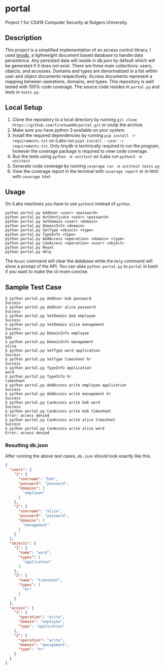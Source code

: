 # portal
Project 1 for CS419 Computer Security at Rutgers University.

## Description
This project is a simplified implementation of an access control library. I used [tinydb](https://tinydb.readthedocs.io/en/latest/), a lightweight document based database to handle data persistence. Any persisted data will reside in db.json by default which will be generated if it does not exist. There are three main collections: users, objects, and accesses. Domains and types are denormalized in a list within user and object documents respectively. Access documents represent a mapping between operations, domains, and types. This repository is well tested with 100% code coverage. The source code resides in `portal.py` and tests in `tests.py`.

## Local Setup
1. Clone the repository to a local directory by running `git clone https://github.com/fireteam99/portal.git` or unzip the archive.
2. Make sure you have python 3 available on your system.
3. Install the required dependencies by running `pip install -r requirements.txt` on iLabs run `pip3 install --user -r requirements.txt`. Only tinydb is technically required to run the program, however the coverage package is required to view code coverage.
4. Run the tests using `python -m unittest` on iLabs run `python3 -m unittest`
5. Generate code coverage by running `coverage run -m unittest tests.py`
6. View the coverage report in the terminal with `coverage report` or in html with `coverage html`

## Usage
On iLabs machines you have to use `python3` instead of `python`.
```shell script
python portal.py AddUser <user> <password>
python portal.py Authenticate <user> <password>
python portal.py SetDomain <user> <domain>
python portal.py DomainInfo <domain>
python portal.py SetType <object> <type>
python portal.py TypeInfo <type>
python portal.py AddAccess <operation> <domain> <type>
python portal.py CanAccess <operation> <user> <object>
python portal.py Reset
python portal.py Help
```
The `Reset` command will clear the database while the `Help` command will show a prompt of the API.
You can alias `python portal.py` to `portal` in bash if you want to make the cli more concise.

## Sample Test Case
```shell script
$ python portal.py AddUser bob password
Success
$ python portal.py AddUser alice password
Success
$ python portal.py SetDomain bob employee
Success
$ python portal.py SetDomain alice management
Success        
$ python portal.py DomainInfo employee
bob
$ python portal.py DomainInfo management
alice
$ python portal.py SetType word application
Success
$ python portal.py SetType timesheet hr
Success
$ python portal.py TypeInfo application
word
$ python portal.py TypeInfo hr
timesheet
$ python portal.py AddAccess write employee application
Success
$ python portal.py AddAccess write management hr
Success
$ python portal.py CanAccess write bob word
Success
$ python portal.py CanAccess write bob timesheet
Error: access denied
$ python portal.py CanAccess write alice timesheet
Success
$ python portal.py CanAccess write alice word
Error: access denied
```
### Resulting db.json
After running the above test cases, `db.json` should look exactly like this.
```json
{
  "users": {
    "1": {
      "username": "bob",
      "password": "password",
      "domains": [
        "employee"
      ]
    },
    "2": {
      "username": "alice",
      "password": "password",
      "domains": [
        "management"
      ]
    }
  },
  "objects": {
    "1": {
      "name": "word",
      "types": [
        "application"
      ]
    },
    "2": {
      "name": "timesheet",
      "types": [
        "hr"
      ]
    }
  },
  "access": {
    "1": {
      "operation": "write",
      "domain": "employee",
      "type": "application"
    },
    "2": {
      "operation": "write",
      "domain": "management",
      "type": "hr"
    }
  }
}
```
